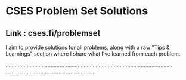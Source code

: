 # CSES Problem Set Solutions
## Link : cses.fi/problemset <br>
I aim to provide solutions for all problems, along with a raw "Tips & Learnings" section where I share what I’ve learned from each problem.

.................
.....................
.............................
.........................................
............................................................

